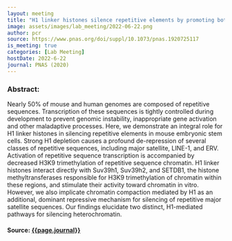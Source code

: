 ```yaml
---
layout: meeting
title: "H1 linker histones silence repetitive elements by promoting both histone H3K9 methylation and chromatin compaction"
image: assets/images/lab_meeting/2022-06-22.png
author: pcr
source: https://www.pnas.org/doi/suppl/10.1073/pnas.1920725117
is_meeting: true
categories: [Lab Meeting]
hostDate: 2022-6-22
journal: PNAS (2020)
---
```

### Abstract:
Nearly 50% of mouse and human genomes are composed of repetitive sequences. Transcription of these sequences is tightly controlled during development to prevent genomic instability, inappropriate gene activation and other maladaptive processes. Here, we demonstrate an integral role for H1 linker histones in silencing repetitive elements in mouse embryonic stem cells. Strong H1 depletion causes a profound de-repression of several classes of repetitive sequences, including major satellite, LINE-1, and ERV. Activation of repetitive sequence transcription is accompanied by decreased H3K9 trimethylation of repetitive sequence chromatin. H1 linker histones interact directly with Suv39h1, Suv39h2, and SETDB1, the histone methyltransferases responsible for H3K9 trimethylation of chromatin within these regions, and stimulate their activity toward chromatin in vitro. However, we also implicate chromatin compaction mediated by H1 as an additional, dominant repressive mechanism for silencing of repetitive major satellite sequences. Our findings elucidate two distinct, H1-mediated pathways for silencing heterochromatin.

#### Source: [{{page.journal}}]({{page.source}})
